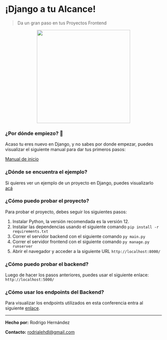 # ¡Django a tu Alcance!
> Da un gran paso en tus Proyectos Frontend

<div align="center"><img src="https://nextsoftware.io/files/images/logos/main/django-logo.png" width="300"/></div>

### ¿Por dónde empiezo? 🤔

Acaso tu eres nuevo en Django, y no sabes por donde empezar, puedes visualizar el siguiente manual para dar tus primeros pasos:

[Manual de inicio](./Manual%20de%20Inicio%20Django.md)

### ¿Dónde se encuentra el ejemplo?

Si quieres ver un ejemplo de un proyecto en Django, puedes visualizarlo [acá](./Frontend/)

### ¿Cómo puedo probar el proyecto?

Para probar el proyecto, debes seguir los siguientes pasos:

1. Instalar Python, la versión recomendada es la versión 12.
2. Instalar las dependencias usando el siguiente comando `pip install -r requirements.txt`
3. Correr el servidor backend con el siguiente comando `py main.py`
4. Correr el servidor frontend con el siguiente comando `py manage.py runserver`
5. Abrir el navegador y acceder a la siguiente URL `http://localhost:8000/`

### ¿Cómo puedo probar el backend?

Luego de hacer los pasos anteriores, puedes usar el siguiente enlace: `http://localhost:5000/`

### ¿Cómo usar los endpoints del Backend?

Para visualizar los endpoints utilizados en esta conferencia entra al siguiente [enlace](https://documenter.getpostman.com/view/15268771/2sAXqta1uN).

---
**Hecho por:** Rodrigo Hernández

**Contacto:** rodrialehdl@gmail.com
